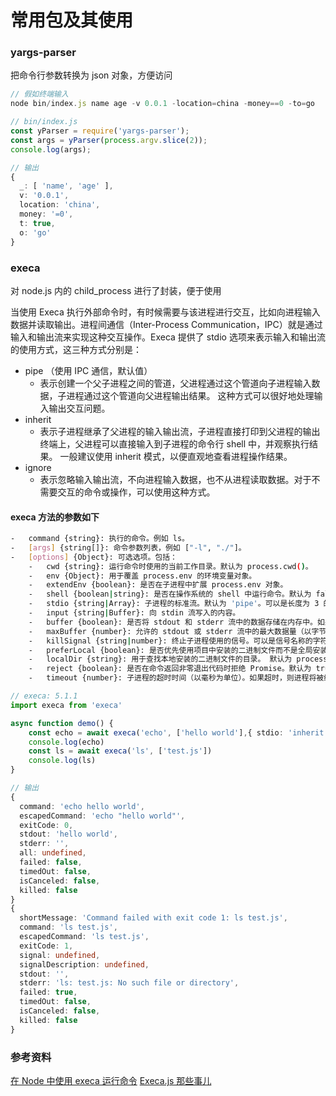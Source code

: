 # 常用包及其使用

### yargs-parser

把命令行参数转换为 json 对象，方便访问

```ts
// 假如终端输入
node bin/index.js name age -v 0.0.1 -location=china -money==0 -to=go

// bin/index.js
const yParser = require('yargs-parser');
const args = yParser(process.argv.slice(2));
console.log(args);

// 输出
{
  _: [ 'name', 'age' ],
  v: '0.0.1',
  location: 'china',
  money: '=0',
  t: true,
  o: 'go'
}
```

### execa

对 node.js 内的 child_process 进行了封装，便于使用

当使用 Execa 执行外部命令时，有时候需要与该进程进行交互，比如向进程输入数据并读取输出。进程间通信（Inter-Process Communication，IPC）就是通过输入和输出流来实现这种交互操作。Execa 提供了 stdio 选项来表示输入和输出流的使用方式，这三种方式分别是：

- pipe （使用 IPC 通信，默认值）
  - 表示创建一个父子进程之间的管道，父进程通过这个管道向子进程输入数据，子进程通过这个管道向父进程输出结果。 这种方式可以很好地处理输入输出交互问题。
    <br/>
- inherit
  - 表示子进程继承了父进程的输入输出流，子进程直接打印到父进程的输出终端上，父进程可以直接输入到子进程的命令行 shell 中，并观察执行结果。 一般建议使用 inherit 模式，以便直观地查看进程操作结果。
    <br/>
- ignore
  - 表示忽略输入输出流，不向进程输入数据，也不从进程读取数据。对于不需要交互的命令或操作，可以使用这种方式。

#### execa 方法的参数如下

```bash
-   command {string}: 执行的命令。例如 ls。
-   [args] {string[]}: 命令参数列表，例如 ["-l", "./"]。
-   [options] {Object}: 可选选项。包括：
    -   cwd {string}: 运行命令时使用的当前工作目录。默认为 process.cwd()。
    -   env {Object}: 用于覆盖 process.env 的环境变量对象。
    -   extendEnv {boolean}: 是否在子进程中扩展 process.env 对象。
    -   shell {boolean|string}: 是否在操作系统的 shell 中运行命令。默认为 false。可以是一个字符串，该字符串将作为 shell 的路径。
    -   stdio {string|Array}: 子进程的标准流。默认为 'pipe'。可以是长度为 3 的数组，分别表示子进程的 stdin、stdout 和 stderr，也可以是一个字符串，表示将所有流合并到一个流中。字符串的有效值为 'pipe'、'ignore' 或 'inherit'。
    -   input {string|Buffer}: 向 stdin 流写入的内容。
    -   buffer {boolean}: 是否将 stdout 和 stderr 流中的数据存储在内存中。如果为 false，则将流传递给父进程中的流。默认为 true。
    -   maxBuffer {number}: 允许的 stdout 或 stderr 流中的最大数据量（以字节为单位）。如果超出了此限制，则子进程将被终止并抛出一个错误。默认为 10MB。
    -   killSignal {string|number}: 终止子进程使用的信号。可以是信号名称的字符串（例如 SIGKILL），也可以是信号的数值。默认为 SIGTERM。
    -   preferLocal {boolean}: 是否优先使用项目中安装的二进制文件而不是全局安装的二进制文件。默认为 true。
    -   localDir {string}: 用于查找本地安装的二进制文件的目录。 默认为 process.cwd()。
    -   reject {boolean}: 是否在命令返回非零退出代码时拒绝 Promise。默认为 true。
    -   timeout {number}: 子进程的超时时间（以毫秒为单位）。如果超时，则进程将被终止并抛出超时错误。默认为 0（无超时时间）。
```

```ts
// execa: 5.1.1
import execa from 'execa'

async function demo() {
    const echo = await execa('echo', ['hello world'],{ stdio: 'inherit' })
    console.log(echo)
    const ls = await execa('ls', ['test.js'])
    console.log(ls)
}

// 输出
{
  command: 'echo hello world',
  escapedCommand: 'echo "hello world"',
  exitCode: 0,
  stdout: 'hello world',
  stderr: '',
  all: undefined,
  failed: false,
  timedOut: false,
  isCanceled: false,
  killed: false
}
{
  shortMessage: 'Command failed with exit code 1: ls test.js',
  command: 'ls test.js',
  escapedCommand: 'ls test.js',
  exitCode: 1,
  signal: undefined,
  signalDescription: undefined,
  stdout: '',
  stderr: 'ls: test.js: No such file or directory',
  failed: true,
  timedOut: false,
  isCanceled: false,
  killed: false
}

```

### 参考资料

[在 Node 中使用 execa 运行命令](https://www.jianshu.com/p/42fa9a44cf91)
[Execa.js 那些事儿](https://juejin.cn/post/7208063664824516663)
